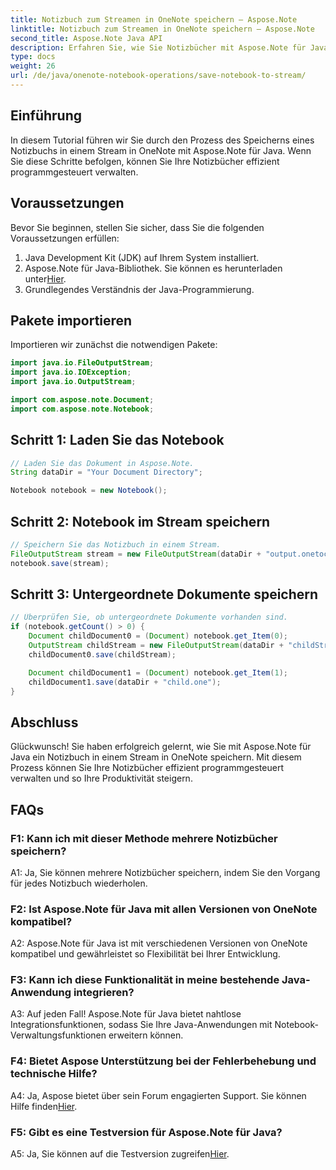 ```yaml
---
title: Notizbuch zum Streamen in OneNote speichern – Aspose.Note
linktitle: Notizbuch zum Streamen in OneNote speichern – Aspose.Note
second_title: Aspose.Note Java API
description: Erfahren Sie, wie Sie Notizbücher mit Aspose.Note für Java in Streams in OneNote speichern. Steigern Sie die Produktivität durch effizientes Notebook-Management.
type: docs
weight: 26
url: /de/java/onenote-notebook-operations/save-notebook-to-stream/
---
```

## Einführung

In diesem Tutorial führen wir Sie durch den Prozess des Speicherns eines Notizbuchs in einem Stream in OneNote mit Aspose.Note für Java. Wenn Sie diese Schritte befolgen, können Sie Ihre Notizbücher effizient programmgesteuert verwalten.

## Voraussetzungen

Bevor Sie beginnen, stellen Sie sicher, dass Sie die folgenden Voraussetzungen erfüllen:

1. Java Development Kit (JDK) auf Ihrem System installiert.
2.  Aspose.Note für Java-Bibliothek. Sie können es herunterladen unter[Hier](https://releases.aspose.com/note/java/).
3. Grundlegendes Verständnis der Java-Programmierung.

## Pakete importieren

Importieren wir zunächst die notwendigen Pakete:

```java
import java.io.FileOutputStream;
import java.io.IOException;
import java.io.OutputStream;

import com.aspose.note.Document;
import com.aspose.note.Notebook;
```

## Schritt 1: Laden Sie das Notebook

```java
// Laden Sie das Dokument in Aspose.Note.
String dataDir = "Your Document Directory";

Notebook notebook = new Notebook();
```

## Schritt 2: Notebook im Stream speichern

```java
// Speichern Sie das Notizbuch in einem Stream.
FileOutputStream stream = new FileOutputStream(dataDir + "output.onetoc2");
notebook.save(stream);
```

## Schritt 3: Untergeordnete Dokumente speichern

```java
// Überprüfen Sie, ob untergeordnete Dokumente vorhanden sind.
if (notebook.getCount() > 0) {
    Document childDocument0 = (Document) notebook.get_Item(0);
    OutputStream childStream = new FileOutputStream(dataDir + "childStream.one");
    childDocument0.save(childStream);

    Document childDocument1 = (Document) notebook.get_Item(1);
    childDocument1.save(dataDir + "child.one");
}
```

## Abschluss

Glückwunsch! Sie haben erfolgreich gelernt, wie Sie mit Aspose.Note für Java ein Notizbuch in einem Stream in OneNote speichern. Mit diesem Prozess können Sie Ihre Notizbücher effizient programmgesteuert verwalten und so Ihre Produktivität steigern.

## FAQs

### F1: Kann ich mit dieser Methode mehrere Notizbücher speichern?

A1: Ja, Sie können mehrere Notizbücher speichern, indem Sie den Vorgang für jedes Notizbuch wiederholen.

### F2: Ist Aspose.Note für Java mit allen Versionen von OneNote kompatibel?

A2: Aspose.Note für Java ist mit verschiedenen Versionen von OneNote kompatibel und gewährleistet so Flexibilität bei Ihrer Entwicklung.

### F3: Kann ich diese Funktionalität in meine bestehende Java-Anwendung integrieren?

A3: Auf jeden Fall! Aspose.Note für Java bietet nahtlose Integrationsfunktionen, sodass Sie Ihre Java-Anwendungen mit Notebook-Verwaltungsfunktionen erweitern können.

### F4: Bietet Aspose Unterstützung bei der Fehlerbehebung und technische Hilfe?

 A4: Ja, Aspose bietet über sein Forum engagierten Support. Sie können Hilfe finden[Hier](https://forum.aspose.com/c/note/28).

### F5: Gibt es eine Testversion für Aspose.Note für Java?

 A5: Ja, Sie können auf die Testversion zugreifen[Hier](https://releases.aspose.com/).